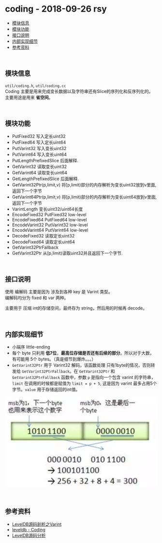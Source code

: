 # coding - 2018-09-26 rsy

- [模块信息](#module_info)
- [模块功能](#module_function)
- [接口说明](#interface_specification)
- [内部实现细节](#inner_detail)
- [参考资料](#reference)


&nbsp;   
<a id="module_info"></a>
## 模块信息

`util/coding.h`, `util/coding.cc`    
Coding 主要是用来完成变长数据以及字符串还有Slice的序列化和反序列化的。
主要用途是用来 **省空间**。


&nbsp;   
<a id="module_function"></a>
## 模块功能

- PutFixed32 写入定长uint32
- PutFixed64 写入定长uint64
- PutVarint32 写入变长uint32
- PutVarint64 写入变长uint64
- PutLengthPrefixedSlice 后面解释.
- GetVarint32 读取变长uint32
- GetVarint64 读取变长uint64
- GetLengthPrefixedSlice 后面解释.
- GetVarint32Ptr(p,limit,v) 将[p,limit)部分的内存解析为变长uint32放到v里面,返回下一个字节
- GetVarint64Ptr(p,limit,v) 将[p,limit)部分的内存解析为变长uint64放到v里面,返回下一个字节
- VarintLength 变长uint32/uint64长度
- EncodeFixed32 PutFixed32 low-level
- EncodeFixed64 PutFixed64 low-level
- EncodeVarint32 PutVarint32 low-level
- EncodeVarint64 PutVarint64 low-level
- DecodeFixed32 读取定长uint32
- DecodeFixed64 读取定长uint64
- GetVarint32PtrFallback
- GetVarint32Ptr 从[p,limit)读取uint32并且返回下一个字节.


&nbsp;   
<a id="interface_specification"></a>
## 接口说明

使用 编解码 主要是因为 涉及到各种 key 是 Varint 类型。   
编解码均分为 fixed 和 var 两种。   

主要用于 压缩 int的存储空间，最终存为 string，然后用的时候再 decode。


&nbsp;   
<a id="inner_detail"></a>
## 内部实现细节

- 小端序 little-ending
- 每个 byte 只利用 **低7位**，**最高位存储是否还有后续的部分**。所以对于大数，有可能用 5个 bytes。（真是细节到爆炸。。。）
- `GetVarint32Ptr` 用于 Varint32 解码，该函数处理 只有1byte的情况，否则转发给 `GetVarint32PtrFallback`。在 `GetVarint32Ptr` 和 `GetVarint32PtrFallback` 函数中，参数 `p` 是指向一个包含 varint 的字符串，`limit` 在调用的时候都是赋值为 `limit = p + 5`, 这是因为 varint 最多占用5个字节。`value` 用于存储返回的int值。

![](assets/Coding_09-27.png)

&nbsp;   
<a id="reference"></a>
## 参考资料

- [LevelDB源码剖析之Varint](http://mingxinglai.com/cn/2013/01/leveldb-varint32/)
- [leveldb - Coding](https://dirtysalt.github.io/html/leveldb.html#orgad70de3)
- [LevelDB源码分析](https://wenku.baidu.com/view/b3285278b90d6c85ec3ac687.html)